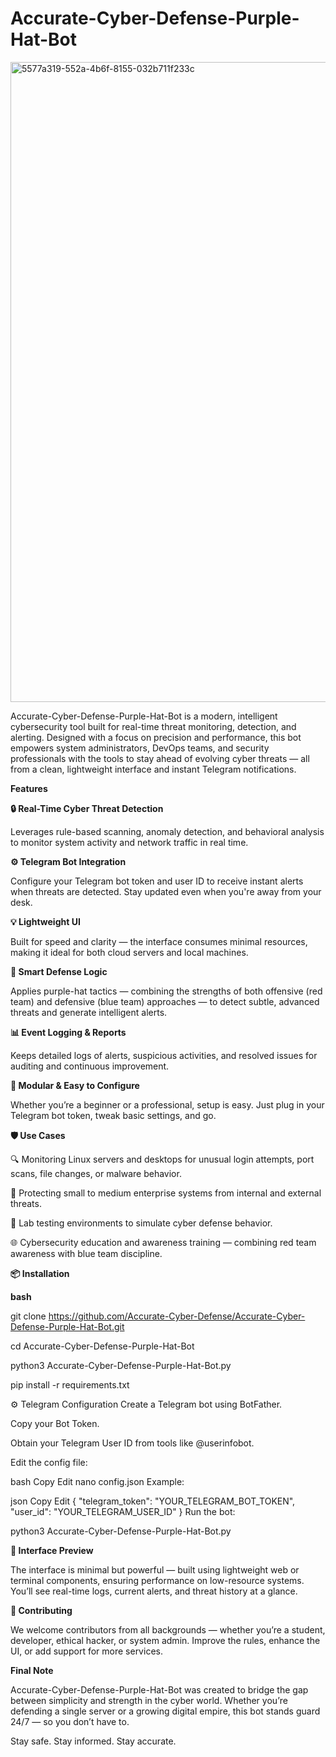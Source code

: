 # Accurate-Cyber-Defense-Purple-Hat-Bot

<img width="1536" height="1024" alt="5577a319-552a-4b6f-8155-032b711f233c" src="https://github.com/user-attachments/assets/a54c6bdc-7d4b-4ed2-9725-b1a6cea7c5bb" />


Accurate-Cyber-Defense-Purple-Hat-Bot is a modern, intelligent cybersecurity tool built for real-time threat monitoring, detection, and alerting. 
Designed with a focus on precision and performance, this bot empowers system administrators, DevOps teams, and security professionals with the tools 
to stay ahead of evolving cyber threats — all from a clean, lightweight interface and instant Telegram notifications.


**Features**
 
**🔒 Real-Time Cyber Threat Detection**

Leverages rule-based scanning, anomaly detection, and behavioral analysis to monitor system activity and network traffic in real time.

**⚙️ Telegram Bot Integration**

Configure your Telegram bot token and user ID to receive instant alerts when threats are detected. Stay updated even when you're away from your desk.

**💡 Lightweight UI**

Built for speed and clarity — the interface consumes minimal resources, making it ideal for both cloud servers and local machines.

**🧠 Smart Defense Logic**

Applies purple-hat tactics — combining the strengths of both offensive (red team) and defensive (blue team) approaches — to detect subtle, advanced threats and generate intelligent alerts.

**📊 Event Logging & Reports**

Keeps detailed logs of alerts, suspicious activities, and resolved issues for auditing and continuous improvement.

**🧰 Modular & Easy to Configure**

Whether you’re a beginner or a professional, setup is easy. Just plug in your Telegram bot token, tweak basic settings, and go.

**🛡 Use Cases**

🔍 Monitoring Linux servers and desktops for unusual login attempts, port scans, file changes, or malware behavior.

🏢 Protecting small to medium enterprise systems from internal and external threats.

🧪 Lab testing environments to simulate cyber defense behavior.

🌐 Cybersecurity education and awareness training — combining red team awareness with blue team discipline.

**📦 Installation**

**bash**


git clone https://github.com/Accurate-Cyber-Defense/Accurate-Cyber-Defense-Purple-Hat-Bot.git 

cd Accurate-Cyber-Defense-Purple-Hat-Bot

python3 Accurate-Cyber-Defense-Purple-Hat-Bot.py

pip install -r requirements.txt

⚙️ Telegram Configuration
Create a Telegram bot using BotFather.

Copy your Bot Token.

Obtain your Telegram User ID from tools like @userinfobot.

Edit the config file:

bash
Copy
Edit
nano config.json
Example:

json
Copy
Edit
{
  "telegram_token": "YOUR_TELEGRAM_BOT_TOKEN",
  "user_id": "YOUR_TELEGRAM_USER_ID"
}
Run the bot:


python3 Accurate-Cyber-Defense-Purple-Hat-Bot.py

**📸 Interface Preview**

The interface is minimal but powerful — built using lightweight web or terminal components, ensuring performance on low-resource systems. 
You’ll see real-time logs, current alerts, and threat history at a glance.

**🤝 Contributing**

We welcome contributors from all backgrounds — whether you’re a student, developer, ethical hacker, or system admin. 
Improve the rules, enhance the UI, or add support for more services.


**Final Note**

Accurate-Cyber-Defense-Purple-Hat-Bot was created to bridge the gap between simplicity and strength in the cyber world. 
Whether you’re defending a single server or a growing digital empire, this bot stands guard 24/7 — so you don’t have to.

Stay safe. Stay informed. Stay accurate.
